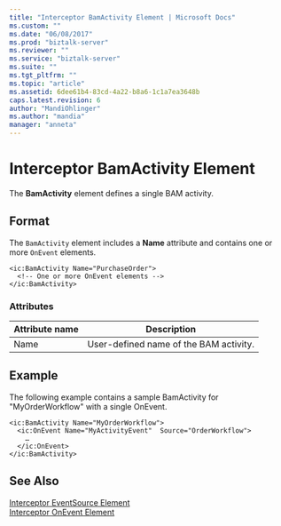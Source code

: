 ```yaml
---
title: "Interceptor BamActivity Element | Microsoft Docs"
ms.custom: ""
ms.date: "06/08/2017"
ms.prod: "biztalk-server"
ms.reviewer: ""
ms.service: "biztalk-server"
ms.suite: ""
ms.tgt_pltfrm: ""
ms.topic: "article"
ms.assetid: 6dee61b4-83cd-4a22-b8a6-1c1a7ea3648b
caps.latest.revision: 6
author: "MandiOhlinger"
ms.author: "mandia"
manager: "anneta"
---
```

# Interceptor BamActivity Element
The **BamActivity** element defines a single BAM activity.  
  
## Format  
 The `BamActivity` element includes a **Name** attribute and contains one or more `OnEvent` elements.  
  
```  
<ic:BamActivity Name="PurchaseOrder">  
  <!-- One or more OnEvent elements -->  
</ic:BamActivity>   
```  
  
### Attributes  
  
|Attribute name|Description|  
|--------------------|-----------------|  
|Name|User-defined name of the BAM activity.|  
  
## Example  
 The following example contains a sample BamActivity for "MyOrderWorkflow" with a single OnEvent.  
  
```  
<ic:BamActivity Name="MyOrderWorkflow">  
  <ic:OnEvent Name="MyActivityEvent"  Source="OrderWorkflow">  
    …  
  </ic:OnEvent>  
</ic:BamActivity>  
```  
  
## See Also  
 [Interceptor EventSource Element](../core/interceptor-eventsource-element.md)   
 [Interceptor OnEvent Element](../core/interceptor-onevent-element.md)